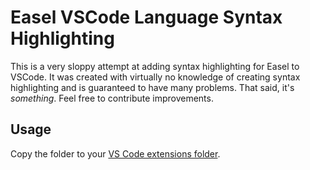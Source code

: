 # Easel VSCode Language Syntax Highlighting

This is a very sloppy attempt at adding syntax highlighting for Easel to VSCode. It was created with virtually no knowledge of creating syntax highlighting and is guaranteed to have many problems. That said, it's *something*. Feel free to contribute improvements.

## Usage

Copy the folder to your [VS Code extensions folder](https://code.visualstudio.com/docs/editor/extension-marketplace#_where-are-extensions-installed).